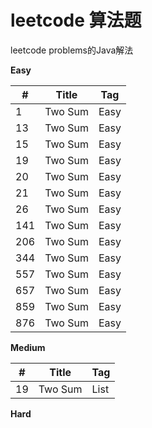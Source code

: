 # leetcode 算法题

leetcode problems的Java解法

**Easy**

| # | Title | Tag |
| --- | --- | --- |
| 1 | Two Sum | Easy |
| 13 | Two Sum | Easy |
| 15 | Two Sum | Easy |
| 19 | Two Sum | Easy |
| 20 | Two Sum | Easy |
| 21 | Two Sum | Easy |
| 26 | Two Sum | Easy |
| 141 | Two Sum | Easy |
| 206 | Two Sum | Easy |
| 344 | Two Sum | Easy |
| 557 | Two Sum | Easy |
| 657 | Two Sum | Easy |
| 859 | Two Sum | Easy |
| 876 | Two Sum | Easy |



**Medium**


| # | Title | Tag |
| --- | --- | --- |
| 19 | Two Sum | List |




**Hard**
